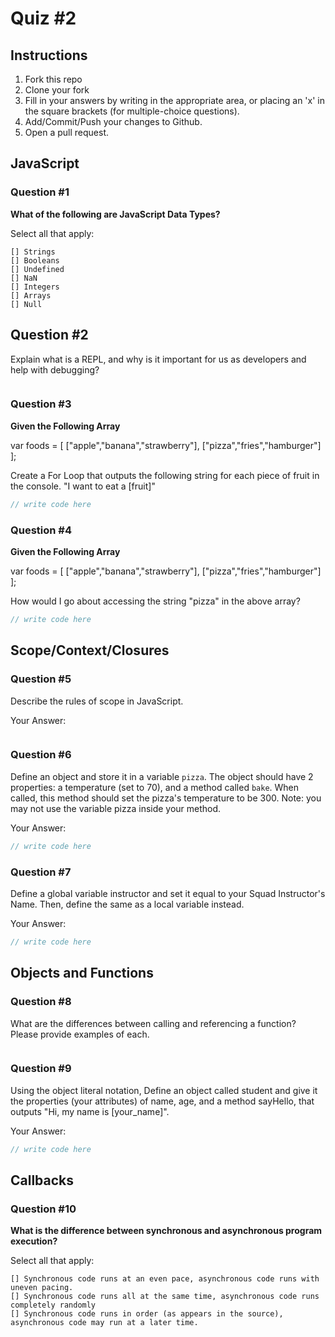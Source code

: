 # Quiz #2

## Instructions

1. Fork this repo
2. Clone your fork
3. Fill in your answers by writing in the appropriate area, or placing an 'x' in
the square brackets (for multiple-choice questions).
4. Add/Commit/Push your changes to Github.
5. Open a pull request.

## JavaScript

### Question #1

**What of the following are JavaScript Data Types?**

Select all that apply:
```
[] Strings
[] Booleans
[] Undefined
[] NaN
[] Integers
[] Arrays
[] Null
```

## Question #2

Explain what is a REPL, and why is it important for us as developers and help with debugging?

```text

```
### Question #3

**Given the Following Array**

var foods = [ ["apple","banana","strawberry"], ["pizza","fries","hamburger"] ];

Create a For Loop that outputs the following string for each piece of fruit in the console. "I want to eat a [fruit]"

```js
// write code here
```
### Question #4

**Given the Following Array**

var foods = [ ["apple","banana","strawberry"], ["pizza","fries","hamburger"] ];

How would I go about accessing the string "pizza" in the above array?

```js
// write code here
```

## Scope/Context/Closures

### Question #5

Describe the rules of scope in JavaScript.

Your Answer:
```text
```

### Question #6

Define an object and store it in a variable `pizza`. The object should have 2
properties: a temperature (set to 70), and a method called `bake`. When called,
this method should set the pizza's temperature to be 300. Note: you may not use
the variable pizza inside your method.

Your Answer:
```js
// write code here
```

### Question #7

Define a global variable instructor and set it equal to your Squad Instructor's Name. Then, define the same as a local variable instead.

Your Answer:
```js
// write code here
```

## Objects and Functions

### Question #8

What are the differences between calling and referencing a function? Please provide examples of each.

```text

```
### Question #9

Using the object literal notation, Define an object called student and give it the properties (your attributes) of name, age, and a method sayHello, that outputs "Hi, my name is [your_name]".

Your Answer:
```js
// write code here
```

## Callbacks

### Question #10

**What is the difference between synchronous and asynchronous program execution?**

Select all that apply:
```
[] Synchronous code runs at an even pace, asynchronous code runs with uneven pacing.
[] Synchronous code runs all at the same time, asynchronous code runs completely randomly
[] Synchronous code runs in order (as appears in the source), asynchronous code may run at a later time.
```
